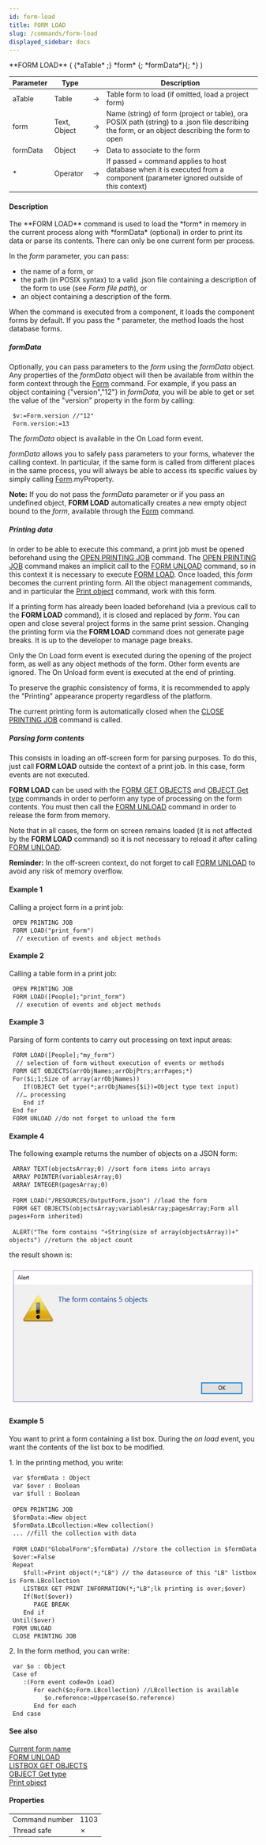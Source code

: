 ```yaml
---
id: form-load
title: FORM LOAD
slug: /commands/form-load
displayed_sidebar: docs
---
```


<!--REF #_command_.FORM LOAD.Syntax-->**FORM LOAD** ( {*aTable* ;} *form* {; *formData*}{; *} )<!-- END REF-->
<!--REF #_command_.FORM LOAD.Params-->
| Parameter | Type |  | Description |
| --- | --- | --- | --- |
| aTable | Table | &#8594;  | Table form to load (if omitted, load a project form) |
| form | Text, Object | &#8594;  | Name (string) of form (project or table), ora POSIX path (string) to a .json file describing the form, or an object describing the form to open |
| formData | Object | &#8594;  | Data to associate to the form |
| * | Operator | &#8594;  | If passed = command applies to host database when it is executed from a component (parameter ignored outside of this context) |

<!-- END REF-->

#### Description 

<!--REF #_command_.FORM LOAD.Summary-->The **FORM LOAD** command is used to load the *form* in memory in the current process along with *formData* (optional) in order to print its data or parse its contents.<!-- END REF--> There can only be one current form per process.

In the *form* parameter, you can pass:

* the name of a form, or
* the path (in POSIX syntax) to a valid .json file containing a description of the form to use (see *Form file path*), or
* an object containing a description of the form.

When the command is executed from a component, it loads the component forms by default. If you pass the *\** parameter, the method loads the host database forms.

##### formData 

Optionally, you can pass parameters to the *form* using the *formData* object. Any properties of the *formData* object will then be available from within the form context through the [Form](form.md) command. For example, if you pass an object containing {"version","12"} in *formData*, you will be able to get or set the value of the "version" property in the form by calling:

```4d
 $v:=Form.version //"12"
 Form.version:=13
```

The *formData* object is available in the On Load form event.

*formData* allows you to safely pass parameters to your forms, whatever the calling context. In particular, if the same form is called from different places in the same process, you will always be able to access its specific values by simply calling [Form](form.md).myProperty. 

**Note:** If you do not pass the *formData* parameter or if you pass an undefined object, **FORM LOAD** automatically creates a new empty object bound to the *form*, available through the [Form](form.md) command.

##### Printing data 

In order to be able to execute this command, a print job must be opened beforehand using the [OPEN PRINTING JOB](open-printing-job.md) command. The [OPEN PRINTING JOB](open-printing-job.md) command makes an implicit call to the [FORM UNLOAD](form-unload.md) command, so in this context it is necessary to execute [FORM LOAD](form-load.md). Once loaded, this *form* becomes the current printing form. All the object management commands, and in particular the [Print object](print-object.md) command, work with this form.

If a printing form has already been loaded beforehand (via a previous call to the **FORM LOAD** command), it is closed and replaced by *form*. You can open and close several project forms in the same print session. Changing the printing form via the **FORM LOAD** command does not generate page breaks. It is up to the developer to manage page breaks. 

Only the On Load form event is executed during the opening of the project form, as well as any object methods of the form. Other form events are ignored. The On Unload form event is executed at the end of printing.

To preserve the graphic consistency of forms, it is recommended to apply the "Printing" appearance property regardless of the platform. 

The current printing form is automatically closed when the [CLOSE PRINTING JOB](close-printing-job.md) command is called.

##### Parsing form contents 

This consists in loading an off-screen form for parsing purposes. To do this, just call **FORM LOAD** outside the context of a print job. In this case, form events are not executed.

**FORM LOAD** can be used with the [FORM GET OBJECTS](form-get-objects.md) and [OBJECT Get type](object-get-type.md) commands in order to perform any type of processing on the form contents. You must then call the [FORM UNLOAD](form-unload.md) command in order to release the form from memory.

Note that in all cases, the form on screen remains loaded (it is not affected by the **FORM LOAD** command) so it is not necessary to reload it after calling [FORM UNLOAD](form-unload.md). 

**Reminder:** In the off-screen context, do not forget to call [FORM UNLOAD](form-unload.md) to avoid any risk of memory overflow.

#### Example 1 

Calling a project form in a print job:

```4d
 OPEN PRINTING JOB
 FORM LOAD("print_form")
  // execution of events and object methods
```

#### Example 2 

Calling a table form in a print job:

```4d
 OPEN PRINTING JOB
 FORM LOAD([People];"print_form")
  // execution of events and object methods
```

#### Example 3 

Parsing of form contents to carry out processing on text input areas:

```4d
 FORM LOAD([People];"my_form")
  // selection of form without execution of events or methods
 FORM GET OBJECTS(arrObjNames;arrObjPtrs;arrPages;*)
 For($i;1;Size of array(arrObjNames))
    If(OBJECT Get type(*;arrObjNames{$i})=Object type text input)
  //… processing
    End if
 End for
 FORM UNLOAD //do not forget to unload the form
```

#### Example 4 

The following example returns the number of objects on a JSON form:

```4d
 ARRAY TEXT(objectsArray;0) //sort form items into arrays
 ARRAY POINTER(variablesArray;0)
 ARRAY INTEGER(pagesArray;0)
 
 FORM LOAD("/RESOURCES/OutputForm.json") //load the form
 FORM GET OBJECTS(objectsArray;variablesArray;pagesArray;Form all pages+Form inherited)
 
 ALERT("The form contains "+String(size of array(objectsArray))+" objects") //return the object count
```

the result shown is:

![](../assets/en/commands/pict3688480.en.png)

#### Example 5 

You want to print a form containing a list box. During the *on load* event, you want the contents of the list box to be modified.

1\. In the printing method, you write:

```4d
 var $formData : Object
 var $over : Boolean
 var $full : Boolean
 
 OPEN PRINTING JOB
 $formData:=New object
 $formData.LBcollection:=New collection()
 ... //fill the collection with data
 
 FORM LOAD("GlobalForm";$formData) //store the collection in $formData
 $over:=False
 Repeat
    $full:=Print object(*;"LB") // the datasource of this "LB" listbox is Form.LBcollection
    LISTBOX GET PRINT INFORMATION(*;"LB";lk printing is over;$over)
    If(Not($over))
       PAGE BREAK
    End if
 Until($over)
 FORM UNLOAD
 CLOSE PRINTING JOB
```

2\. In the form method, you can write:

```4d
 var $o : Object
 Case of
    :(Form event code=On Load)
       For each($o;Form.LBcollection) //LBcollection is available
          $o.reference:=Uppercase($o.reference)
       End for each
 End case
```

#### See also 

[Current form name](current-form-name.md)  
[FORM UNLOAD](form-unload.md)  
[LISTBOX GET OBJECTS](listbox-get-objects.md)  
[OBJECT Get type](object-get-type.md)  
[Print object](print-object.md)  

#### Properties

|  |  |
| --- | --- |
| Command number | 1103 |
| Thread safe | &cross; |


